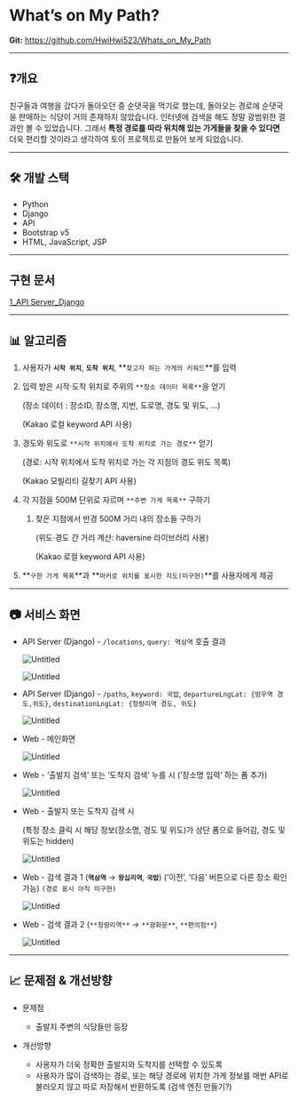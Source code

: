 # What’s on My Path?

**Git:** https://github.com/HwiHwi523/Whats_on_My_Path

---

## ❓개요

친구들과 여행을 갔다가 돌아오던 중 순댓국을 먹기로 했는데, 돌아오는 경로에 순댓국을 판매하는 식당이 거의 존재하지 않았습니다. 인터넷에 검색을 해도 정말 광범위한 결과만 볼 수 있었습니다.
그래서 **특정 경로를 따라 위치해 있는 가게들을 찾을 수 있다면** 더욱 편리할 것이라고 생각하여 토이 프로젝트로 만들어 보게 되었습니다.

---

## 🛠️ 개발 스택

- Python
- Django
- API
- Bootstrap v5
- HTML, JavaScript, JSP

---

## 구현 문서

[1_API Server_Django](https://www.notion.so/1_API-Server_Django-619389b0a8734b5fae4be4304902c66d)

---

## 📊 알고리즘

1. 사용자가 **`시작 위치`**, **`도착 위치`**, **`찾고자 하는 가게의 키워드`**를 입력

1. 입력 받은 시작·도착 위치로 주위의 `**장소 데이터 목록**`을 얻기
    
    (장소 데이터 : 장소ID, 장소명, 지번, 도로명, 경도 및 위도, …)
    
    (Kakao 로컬 keyword API 사용)
    
2. 경도와 위도로 `**시작 위치에서 도착 위치로 가는 경로**` 얻기
    
    (경로: 시작 위치에서 도착 위치로 가는 각 지점의 경도 위도 목록)
    
    (Kakao 모빌리티 길찾기 API 사용)
    
3. 각 지점을 500M 단위로 자르며 `**주변 가게 목록**` 구하기
    1. 찾은 지점에서 반경 500M 거리 내의 장소들 구하기
        
        (위도·경도 간 거리 계산: haversine 라이브러리 사용)
        
        (Kakao 로컬 keyword API 사용)
        
4. **`구한 가게 목록`**과 **`마커로 위치를 표시한 지도(미구현)`**를 사용자에게 제공

---

## 📷 서비스 화면

- API Server (Django) - `/locations`, `query: 역삼역` 호출 결과
    
    ![Untitled](README_img/Untitled.png)
    
    ![Untitled](README_img/Untitled%201.png)
    

- API Server (Django) - `/paths`, `keyword: 국밥`, `departureLngLat: {망우역 경도,위도}`, `destinationLngLat: {청량리역 경도, 위도}`
    
    ![Untitled](README_img/Untitled%202.png)
    
- Web - 메인화면
    
    ![Untitled](README_img/Untitled%203.png)
    

- Web - ‘출발지 검색’ 또는 ‘도착지 검색’ 누를 시 (’장소명 입력’ 하는 폼 추가)
    
    ![Untitled](README_img/Untitled%204.png)
    

- Web - 출발지 또는 도착지 검색 시
    
    (특정 장소 클릭 시 해당 정보(장소명, 경도 및 위도)가 상단 폼으로 들어감, 경도 및 위도는 hidden)
    
    ![Untitled](README_img/Untitled%205.png)
    

- Web - 검색 결과 1 (**`역삼역`** → **`왕십리역`**, **`국밥`**)
(’이전’, ‘다음’ 버튼으로 다른 장소 확인 가능) `(경로 표시 아직 미구현)`
    
    ![Untitled](README_img/Untitled%206.png)
    

- Web - 검색 결과 2 (`**청량리역**` → `**광화문**`, `**편의점**`)
    
    ![Untitled](README_img/Untitled%207.png)
    

---

## 📈 문제점 & 개선방향

- 문제점
	- 출발지 주변의 식당들만 등장
    
- 개선방향
    - 사용자가 더욱 정확한 출발지와 도착지를 선택할 수 있도록
    - 사용자가 많이 검색하는 경로, 또는 해당 경로에 위치한 가게 정보를 매번 API로 불러오지
     않고 따로 저장해서 반환하도록 (검색 엔진 만들기?)
